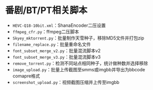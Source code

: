 # 番剧/BT/PT相关脚本
- `HEVC-Q18-10bit.xml`：ShanaEncoder二压设置
- `ffmpeg_cfr.py`：ffmpeg二压脚本
- `Skyey_mktorrent.py`：批量制作天雪种子，移除MD5文件并打包zip
- `filename_replace.py`：批量重命名文件
- `font_subset_merge_v2.py`：批量混流脚本v2
- `font_subset_merge_v3.py`：批量混流脚本v3
- `remove_torrent.py`：检测不同站点相同种子，统计做种数并选择移除
- `image_upload.py`：批量上传截图至smms或imgbb并导出为bbcode comapre格式
- `screenshot_upload.py`：视频截图压缩并上传至imgbb
